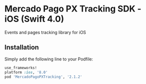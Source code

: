 # Mercado Pago PX Tracking SDK - iOS (Swift 4.0)
Events and pages tracking library for iOS

## Installation
Simply add the following line to your Podfile:

```ruby
use_frameworks!
platform :ios, '8.0'
pod 'MercadoPagoPXTracking', '2.1.2'
```
